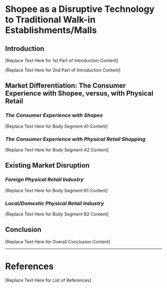 # Shopee as a Disruptive Technology to Traditional Walk-in Establishments/Malls

## Introduction

[Replace Text Here for 1st Part of Introduction Content]

[Replace Text Here for 2nd Part of Introduction Content]

## Market Differentiation: The Consumer Experience with Shopee, versus, with Physical Retail

### *The Consumer Experience with Shopee*

[Replace Text Here for Body Segment A1 Content]

### *The Consumer Experience with Physical Retail Shopping*

[Replace Text Here for Body Segment A2 Content]

## Existing Market Disruption

### *Foreign Physical Retail Industry*

[Replace Text Here for Body Segment B1 Content]

### *Local/Domestic Physical Retail Industry*

[Replace Text Here for Body Segment B2 Content]

## Conclusion

[Replace Text Here for Overall Conclusion Content]


---
# References

[Replace Text Here for List of References]
